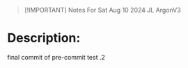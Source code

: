 > [!IMPORTANT] Notes For Sat Aug 10 2024 JL ArgonV3 

 # Description: 

 final commit of pre-commit test .2
